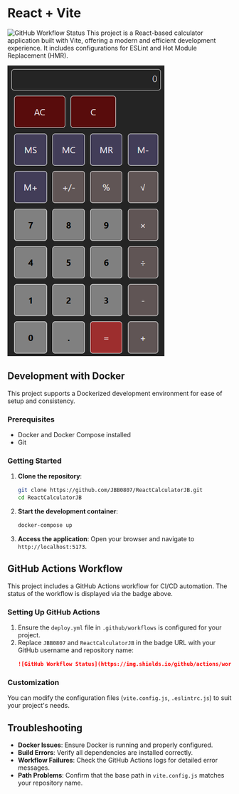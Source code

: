 # React + Vite

![GitHub Workflow Status](https://img.shields.io/github/actions/workflow/status/JBB0807/ReactCalculatorJB/ci.yml?branch=main)
This project is a React-based calculator application built with Vite, offering a modern and efficient development experience. It includes configurations for ESLint and Hot Module Replacement (HMR).

![React Calculator Preview](calculator_preview.png)

## Development with Docker

This project supports a Dockerized development environment for ease of setup and consistency.

### Prerequisites

- Docker and Docker Compose installed
- Git

### Getting Started

1. **Clone the repository**:
    ```bash
    git clone https://github.com/JBB0807/ReactCalculatorJB.git
    cd ReactCalculatorJB
    ```

2. **Start the development container**:
    ```bash
    docker-compose up
    ```

3. **Access the application**:
    Open your browser and navigate to `http://localhost:5173`.

## GitHub Actions Workflow

This project includes a GitHub Actions workflow for CI/CD automation. The status of the workflow is displayed via the badge above.

### Setting Up GitHub Actions

1. Ensure the `deploy.yml` file in `.github/workflows` is configured for your project.
2. Replace `JBB0807` and `ReactCalculatorJB` in the badge URL with your GitHub username and repository name:
    ```markdown
    ![GitHub Workflow Status](https://img.shields.io/github/actions/workflow/status/JBB0807/ReactCalculatorJB/deploy.yml?branch=main)
    ```

### Customization

You can modify the configuration files (`vite.config.js`, `.eslintrc.js`) to suit your project's needs.

## Troubleshooting

- **Docker Issues**: Ensure Docker is running and properly configured.
- **Build Errors**: Verify all dependencies are installed correctly.
- **Workflow Failures**: Check the GitHub Actions logs for detailed error messages.
- **Path Problems**: Confirm that the base path in `vite.config.js` matches your repository name.

